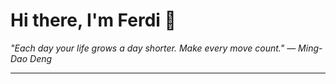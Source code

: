 <h1>Hi there, I'm Ferdi 👋</h1>

<p><em>
  "Each day your life grows a day shorter. Make every move count." — Ming-Dao Deng
</em></p>

---
